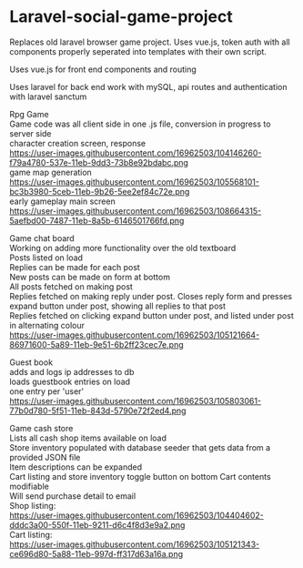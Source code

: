# Laravel-social-game-project  
Replaces old laravel browser game project. Uses vue.js, token auth with all components properly 
seperated into templates with their own script.    

Uses vue.js for front end components and routing

Uses laravel for back end work with mySQL, api routes and authentication with laravel sanctum  

Rpg Game  
Game code was all client side in one .js file, conversion in progress to server side  
character creation screen, response  
https://user-images.githubusercontent.com/16962503/104146260-f79a4780-537e-11eb-9dd3-73b8e92bdabc.png  
game map generation  
https://user-images.githubusercontent.com/16962503/105568101-bc3b3980-5ceb-11eb-9b26-5ee2ef84c72e.png  
early gameplay main screen  
https://user-images.githubusercontent.com/16962503/108664315-5aefbd00-7487-11eb-8a5b-6146501766fd.png  

Game chat board    
Working on adding more functionality over the old textboard  
Posts listed on load  
Replies can be made for each post  
New posts can be made on form at bottom  
All posts fetched on making post  
Replies fetched on making reply under post. Closes reply form and presses expand button under post, showing
all replies to that post  
Replies fetched on clicking expand button under post, and listed under post in alternating colour    
https://user-images.githubusercontent.com/16962503/105121664-86971600-5a89-11eb-9e51-6b2ff23cec7e.png  
  
Guest book  
adds and logs ip addresses to db  
loads guestbook entries on load  
one entry per 'user'  
https://user-images.githubusercontent.com/16962503/105803061-77b0d780-5f51-11eb-843d-5790e72f2ed4.png  
  
Game cash store  
Lists all cash shop items available on load  
Store inventory populated with database seeder that gets data from a provided JSON file  
Item descriptions can be expanded  
Cart listing and store inventory toggle button on bottom 
Cart contents modifiable  
Will send purchase detail to email  
Shop listing:     
https://user-images.githubusercontent.com/16962503/104404602-dddc3a00-550f-11eb-9211-d6c4f8d3e9a2.png  
Cart listing:  
https://user-images.githubusercontent.com/16962503/105121343-ce696d80-5a88-11eb-997d-ff317d63a16a.png
